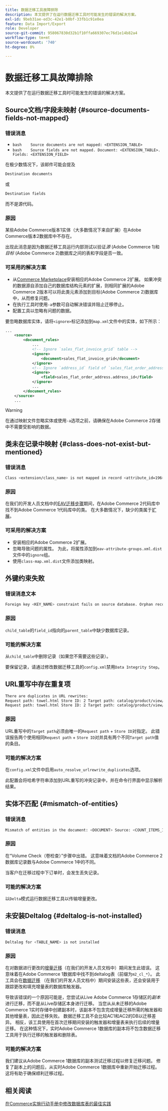 ```yaml
---
title: 数据迁移工具故障排除
description: 本文提供了在运行数据迁移工具时可能发生的错误的解决方案。
exl-id: 9beb31ae-ed3c-42e1-b0bf-33fb1c91e0ea
feature: Data Import/Export
role: Developer
source-git-commit: 958067830d32b1f10ffa669307ec76d1e14b82a4
workflow-type: tm+mt
source-wordcount: '740'
ht-degree: 0%

---
```


# 数据迁移工具故障排除

本文提供了在运行数据迁移工具时可能发生的错误的解决方案。

## Source文档/字段未映射 {#source-documents-fields-not-mapped}

### 错误消息

* ```bash    Source documents are not mapped: <EXTENSION_TABLE>    ```
* ```bash    Source fields are not mapped. Document: <EXTENSION_TABLE>. Fields: <EXTENSION_FIELD>    ```

在极少数情况下，该邮件可能会提及

```bash
Destination documents
```

或

```bash
Destination fields
```

而不是源代码。

### 原因

某些Adobe Commerce版本1实体（大多数情况下来自扩展）在Adobe Commerce版本2数据库中不存在。

出现此消息是因为数据迁移工具运行内部测试以验证&#x200B;*源* (Adobe Commerce 1)和&#x200B;*目标* (Adobe Commerce 2)数据库之间的表和字段是否一致。

### 可采用的解决方案

* 从[Commerce Marketplace](https://marketplace.magento.com/)安装相应的Adobe Commerce 2扩展。     如果冲突的数据源自添加自己的数据库结构元素的扩展，则相同扩展的Adobe Commerce 2版本可以将此类元素添加到目标(Adobe Commerce 2)数据库中，从而修复问题。
* 在执行工具时使用`-a`参数可自动解决错误并阻止迁移停止。
* 配置工具以忽略有问题的数据。

要忽略数据库实体，请将`<ignore>`标记添加到`map.xml`文件中的实体，如下所示：

```xml
...
    <source>
        <document_rules>
            ...
            <!-- Ignore `sales_flat_invoice_grid` table -->
            <ignore>
                <document>sales_flat_invoice_grid</document>
            </ignore>
            <!-- Ignore `address_id` field of `sales_flat_order_address` table -->
            <ignore>
                <field>sales_flat_order_address.address_id</field>
            </ignore>
            ...
        </document_rules>
    </source>
    ...
```

>[!WARNING]
>
>在通过映射文件忽略实体或使用`-a`选项之前，请确保在Adobe Commerce 2存储中不需要受影响的数据。

## 类未在记录中映射 {#class-does-not-exist-but-mentioned}

### 错误消息

```bash
Class <extension/class_name> is not mapped in record <attribute_id=196>
```

### 原因

在我们的开发人员文档中的[EAV迁移步骤](https://experienceleague.adobe.com/en/docs/commerce-operations/tools/data-migration/basics/technical-specification)期间，在Adobe Commerce 2代码库中找不到Adobe Commerce 1代码库中的类。 在大多数情况下，缺少的类属于[扩展](https://experienceleague.adobe.com/en/docs/commerce-operations/implementation-playbook/glossary#extension)。

### 可采用的解决方案

* 安装相应的Adobe Commerce 2扩展。
* 忽略导致问题的属性。    为此，将属性添加到`eav-attribute-groups.xml.dist`文件中的`ignore`组。
* 使用`class-map.xml.dist`文件添加类映射。

## 外键约束失败

### 错误消息文本

```bash
Foreign key <KEY_NAME> constraint fails on source database. Orphan records id: <id_1>, <id_2> from <child_table>.<field_id> has no referenced records in <parent_table>
```

### 原因

`child_table`的`field_id`指向的`parent_table`中缺少数据库记录。

### 可能的解决方案

从`child_table`中删除记录（如果您不需要这些记录）。

要保留记录，请通过修改数据迁移工具的`config.xml`禁用`Data Integrity Step`。

## URL重写中存在重复项

```xml
There are duplicates in URL rewrites:
Request path: towel.html Store ID: 2 Target path: catalog/product/view/id/10
Request path: towel.html Store ID: 2 Target path: catalog/product/view/id/12
```

### 原因

URL重写中的`Target path`必须由唯一的`Request path` + `Store ID`对指定。 此错误报告两个使用相同`Request path` + `Store ID`对并具有两个不同`Target path`值的条目。

### 可能的解决方案

在`config.xml`文件中启用`auto_resolve_urlrewrite_duplicates`选项。

此配置会将哈希字符串添加到URL重写的冲突记录中，并在命令行界面中显示解析结果。

## 实体不匹配 {#mismatch-of-entities}

### 错误消息

```bash
Mismatch of entities in the document: <DOCUMENT> Source: <COUNT_ITEMS_IN_SOURCE_TABLE> Destination: <COUNT_ITEMS_IN_DESTINATION_TABLE>
```

### 原因

在“Volume Check（卷检查）”步骤中出错。 这意味着文档的Adobe Commerce 2数据库记录数与Adobe Commerce 1中的不同。

当客户在迁移过程中下订单时，会发生丢失记录。

### 可能的解决方案

以`Delta`模式运行数据迁移工具以传输增量更改。

## 未安装Deltalog {#deltalog-is-not-installed}

### 错误消息

```bash
Deltalog for <TABLE_NAME> is not installed
```

### 原因

在对数据进行更改的[增量迁移](https://experienceleague.adobe.com/en/docs/commerce-operations/tools/data-migration/migrate-data/delta)（在我们的开发人员文档中）期间发生此错误。 这意味着在Adobe Commerce 1数据库中找不到deltalog表（前缀为`m2_cl_*`）。 此工具会在[数据迁移](https://experienceleague.adobe.com/en/docs/commerce-operations/tools/data-migration/migrate-data/data) （在我们的开发人员文档中）期间安装这些表，还会安装用于跟踪更改和填充增量表的数据库触发器。

导致该错误的一个原因可能是，您尝试从Live Adobe Commerce 1存储区的&#x200B;*副本*&#x200B;进行迁移，而不是从Live存储区本身进行迁移。 当您从从未迁移的Adobe Commerce 1实时存储中创建副本时，该副本不包含完成增量迁移所需的触发器和其他增量表，因此迁移失败。 数据迁移工具不会比较AC1和AC2的DB以迁移差异。 相反，该工具使用在首次迁移期间安装的触发器和增量表来执行后续的增量迁移。 在这种情况下，实时Adobe Commerce 1数据库的副本将不包含数据迁移工具用于执行迁移的触发器和删除表。

### 可能的解决方案

我们建议从Adobe Commerce 1数据库的副本测试迁移过程以修复迁移问题。 修复了副本上的问题后，从实时Adobe Commerce 1数据库中重新开始迁移过程。 这将有助于确保顺利迁移过程。

## 相关阅读

[在Commerce实施行动手册中修改数据库表的最佳实践](https://experienceleague.adobe.com/en/docs/commerce-operations/implementation-playbook/best-practices/development/modifying-core-and-third-party-tables#why-adobe-recommends-avoiding-modifications)

